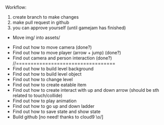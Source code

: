 Workflow:
1. create branch to make changes
2. make pull request in github
3. you can approve yourself (until gamejam has finished)

* Move img/ into assets/
- Find out how to move camera (done?)
 - Find out how to move player (arrow + jump) (done?)
 - Find out camera and person interaction (done?)
 //==================================
 - Find out how to build level background
 - Find out how to build level object
 - Find out how to change level
 - Find out how to create eatable item
 - Find out how to create interact with up and down arrow (should be sth related to touch/collide)
 - Find out how to play animation
 - Find out how to go up and down ladder
 - Find out how to save state and show state
 - Build github [no need! thanks to cloud9 \o/]